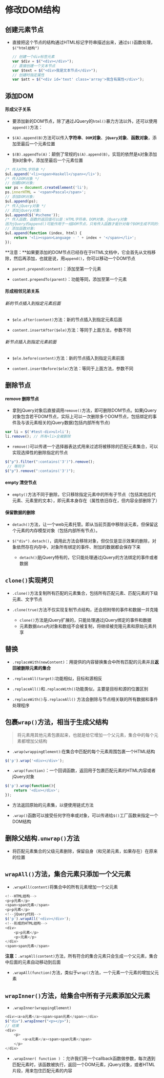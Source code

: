 # 修改DOM结构

## 创建元素节点

* 直接把这个节点的结构通过HTML标记字符串描述出来，通过`$()`函数处理，`$("html结构")`

	```JavaScript
	// 创建一个div标签元素
	var $div = $("<div></div>");
	// 直接创建一个文本节点
	var $text = $("<div>我是文本节点</div>");
	// 创建时指定属性
	var $att = $("<div id='text' class='array'>我含有属性</div>");
	```

## 添加DOM

#### 形成父子关系

* 要添加新的DOM节点，除了通过JQuery的`html()`暴力方法以外，还可以使用`append()`方法：

* `$(A).append(B)`方法可以传入**字符串**、**`DOM`对象**、**`jQuery`对象**、**函数对象**，添加至最后一个元素位置
* `$(B).appendTo(A)`：颠倒了常规的`$(A).append(B)`，实现的依然是`A`对象添加到`B`对象中，添加至最后一个元素位置
```JavaScript
/* 传入HTML字符串 */
$ul.append('<li><span>Haskell</span></li>');
/* 传入DOM对象 */
// 创建DOM对象:
var ps = document.createElement('li');
ps.innerHTML = '<span>Pascal</span>';
// 添加DOM对象:
$ul.append(ps);
/* 传入jQuery对象 */
// 添加jQuery对象:
$ul.append($('#scheme'));
/* 传入函数，函数的返回值可以是：HTML字符串、DOM对象、jQuery对象
因为jQuery的append()可能作用于一组DOM节点，只有传入函数才能针对每个DOM生成不同的子节点。 */
// 添加函数对象:
$ul.append(function (index, html) {
    return '<li><span>Language - ' + index + '</span></li>';
});
```
**注意：**如果要添加的DOM节点已经存在于HTML文档中，它会首先从文档移除，然后再添加，也就是说，用`append()`，你可以移动一个DOM节点

* `parent.prepend(content)`：添加至第一个元素

* `content.prependTo(parent)`：功能等同，添加至第一个元素

#### 形成相邻兄弟关系

###### 新的节点插入到指定元素后面

* `$ele.after(content)`方法：新的节点插入到指定元素后面

* `content.insertAfter($ele)`方法：等同于上面方法，参数不同

###### 新节点插入到指定元素前面

* `$ele.before(content)`方法：新的节点插入到指定元素前面

* `content.insertBefore($ele)`方法：等同于上面方法，参数不同

## 删除节点

#### remove 删除节点

* 拿到jQuery对象后直接调用`remove()`方法，即可删除DOM节点。如果jQuery对象包含若干DOM节点，实际上可以一次删除多个DOM节点，包括绑定的事件及与该元素相关的jQuery数据(包括内部所有节点)
```JavaScript
var li = $('#test-div>ul>li');
li.remove(); // 所有<li>全被删除
```

* `remove()`可以传递一个选择器表达式用来过滤将被移除的匹配元素集合，可以实现选择性的删除指定的节点

```JavaScript
$("p").filter(":contains('3')").remove();
 // 等同于
$("p").remove(":contains('3')");
```

#### empty 清空节点

* `empty()`方法不同于删除，它只移除指定元素中的所有子节点（包括其他后代元素、元素里的文本），即元素本身存在（属性依旧存在，但内容全部删除了）

#### 保留数据的删除

* `detach()`方法，让一个web元素托管。即从当前页面中移除该元素，但保留这个元素的内存模型对象（包括内部所有节点）。

* `$("div").detach()`，调用此方法会移除对象，但仅仅是显示效果的删除，对象依然存在内存中，对象所有绑定的事件、附加的数据都会保存下来
	* `detach()`是jQuery特有的，它只能处理通过jQuery的方法绑定的事件或者数据

## `clone()`实现拷贝

* `.clone()`方法复制所有匹配的元素集合，包括所有匹配元素、匹配元素的下级元素、文字节点

* `.clone(true)`方法不仅实现复制节点结构，还会把附带的事件和数据一并克隆
	* `clone()`方法是jQuery扩展的，只能处理通过jQuery绑定的事件和数据
	* 元素数据`data`内对象和数组不会被复制，将继续被克隆元素和原始元素共享

## 替换

* `.replaceWith(newContent)`：用提供的内容替换集合中所有匹配的元素并且**返回被删除元素的集合**

* `.replaceAll(target)`:功能相似，目标和源相反

* `.replaceAll()`和`.replaceWith()`功能类似，主要是目标和源的位置区别

* `.replaceWith()`与`.replaceAll()` 方法会删除与节点相关联的所有数据和事件处理程序

## 包裹`wrap()`方法，相当于生成父结构

> 将元素用其他元素包裹起来，也就是给它增加一个父元素，集合中的每个元素都增加父结构

* `.wrap(wrappingElement)`:在集合中匹配的每个元素周围包裹一个HTML结构

```JavaScript
$('p').wrap('<div></div>');
```

* `.wrap(function)`：一个回调函数，返回用于包裹匹配元素的HTML内容或者jQuery对象

```JavaScript
$('p').wrap(function(){
	return '<div></div>';
});
```

* 方法返回原始的元素集，以便使用链式方法

* `.wrap()`函数可以接受任何字符串或对象，可以传递给`$()`工厂函数来指定一个DOM结构

## 删除父结构`.unwrap()`方法

* 将匹配元素集合的父级元素删除，保留自身（和兄弟元素，如果存在）在原来的位置

## `wrapAll()`方法，集合元素只添加一个父元素

* `.wrapAll(content)`将集合中的所有元素增加一个父元素

```JavaScript
<!--HTML结构-->
<p>p元素</p>
<span>span元素</span>
<p>p元素</p>
<!--jQuery代码-->
$('p').wrapAll('<div></div>');
<!--形成的HTML结构-->
<div>
	<p>p元素</p>
	<p>元素</p>
</div>
<span>span元素</span>
```

**注意：**`.wrapAll(content)`方法，所有符合的集合元素只会生成一个父元素，集合中后面的元素自动移动到后面

* `.wrapAll(function)`方法，类似于`wrap()`方法，一个元素一个元素的增加父元素

## `wrapInner()`方法，给集合中所有子元素添加父元素

* `.wrapInner(wrappingElement)`

```JavaScript
<div><a>a元素</a><span>span元素</span></div>
$("div").wrapInner("<p></p>");
// 结果
<div>
	<p>
		<a>a元素</a><span>span元素</span>
	</p>
</div>
```

* `.wrapInner( function )` ：允许我们用一个callback函数做参数，每次遇到匹配元素时，该函数被执行，返回一个DOM元素，jQuery对象，或者HTML片段，用来包住匹配元素的内容
